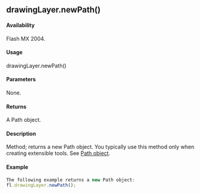 ## drawingLayer.newPath()

#### Availability

Flash MX 2004.

#### Usage

drawingLayer.newPath()

#### Parameters

None.

#### Returns

A Path object.

#### Description

Method; returns a new Path object. You typically use this method only when creating extensible tools. See [Path object](#!AdobeDocs/developers-animatesdk-docs/test/Path_object/path_summary.md).

#### Example

```javascript
The following example returns a new Path object:
fl.drawingLayer.newPath();

```